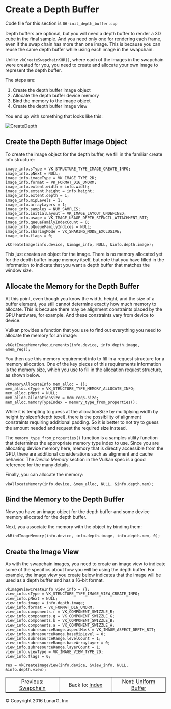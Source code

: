 # Create a Depth Buffer

<link href="../css/lg_stylesheet.css" rel="stylesheet"></link>

Code file for this section is `06-init_depth_buffer.cpp`

Depth buffers are optional, but you will need a depth buffer
to render a 3D cube in the final sample.
And you need only one for rendering each frame,
even if the swap chain has more than one image.
This is because you can reuse the same depth buffer while using
each image in the swapchain.

Unlike `vkCreateSwapchainKHR()`, where each of the images
in the swapchain were created for you, you need to
create and allocate your own image to represent the depth buffer.

The steps are:

1. Create the depth buffer image object
1. Allocate the depth buffer device memory
1. Bind the memory to the image object
1. Create the depth buffer image view

You end up with something that looks like this:

![CreateDepth](../images/DepthBufferBindView.png)

## Create the Depth Buffer Image Object

To create the image object for the depth buffer, we fill in the
familiar create info structure:

    image_info.sType = VK_STRUCTURE_TYPE_IMAGE_CREATE_INFO;
    image_info.pNext = NULL;
    image_info.imageType = VK_IMAGE_TYPE_2D;
    image_info.format = VK_FORMAT_D16_UNORM;
    image_info.extent.width = info.width;
    image_info.extent.height = info.height;
    image_info.extent.depth = 1;
    image_info.mipLevels = 1;
    image_info.arrayLayers = 1;
    image_info.samples = NUM_SAMPLES;
    image_info.initialLayout = VK_IMAGE_LAYOUT_UNDEFINED;
    image_info.usage = VK_IMAGE_USAGE_DEPTH_STENCIL_ATTACHMENT_BIT;
    image_info.queueFamilyIndexCount = 0;
    image_info.pQueueFamilyIndices = NULL;
    image_info.sharingMode = VK_SHARING_MODE_EXCLUSIVE;
    image_info.flags = 0;

    vkCreateImage(info.device, &image_info, NULL, &info.depth.image);

This just creates an object for the image.
There is no memory allocated yet for the depth buffer image memory itself,
but note that you have filled in the information to indicate that you
want a depth buffer that matches the window size.

## Allocate the Memory for the Depth Buffer

At this point, even though you know the width, height, and the
size of a buffer element, you still cannot determine exactly
how much memory to allocate.
This is because there may be alignment constraints placed by
the GPU hardware, for example.
And these constraints vary from device to device.

Vulkan provides a function that you use to find out everything
you need to allocate the memory for an image:

    vkGetImageMemoryRequirements(info.device, info.depth.image, &mem_reqs);

You then use this memory requirement info to fill in a request
structure for a memory allocation.
One of the key pieces of this requirements information is the memory size,
which you use to fill in the allocation request structure, as shown below.

    VkMemoryAllocateInfo mem_alloc = {};
    mem_alloc.sType = VK_STRUCTURE_TYPE_MEMORY_ALLOCATE_INFO;
    mem_alloc.pNext = NULL;
    mem_alloc.allocationSize = mem_reqs.size;
    mem_alloc.memoryTypeIndex = memory_type_from_properties();

While it is tempting to guess at the allocationSize by multiplying
width by height by sizeof(depth texel), there is the possibility
of alignment constraints requiring additional padding.
So it is better to not try to guess the amount needed and request
the required size instead.

The `memory_type_from_properties()` function is a samples utility
function that determines the appropriate memory type index to use.
Since you are allocating device memory here, memory that is directly
accessible from the GPU, there are additional considerations
such as alignment and cache behavior.
The *Device Memory* section in the Vulkan spec is a good reference
for the many details.

Finally, you can allocate the memory:

    vkAllocateMemory(info.device, &mem_alloc, NULL, &info.depth.mem);

## Bind the Memory to the Depth Buffer

Now you have an image object for the depth buffer and some device
memory allocated for the depth buffer.

Next, you associate the memory with the object by binding them:

    vkBindImageMemory(info.device, info.depth.image, info.depth.mem, 0);

## Create the Image View

As with the swapchain images, you need to create an image view
to indicate some of the specifics about how you will be using the
depth buffer.
For example, the image view you create below indicates that the image
will be used as a depth buffer and has a 16-bit format.

    VkImageViewCreateInfo view_info = {};
    view_info.sType = VK_STRUCTURE_TYPE_IMAGE_VIEW_CREATE_INFO;
    view_info.pNext = NULL;
    view_info.image = info.depth.image;
    view_info.format = VK_FORMAT_D16_UNORM;
    view_info.components.r = VK_COMPONENT_SWIZZLE_R;
    view_info.components.g = VK_COMPONENT_SWIZZLE_G;
    view_info.components.b = VK_COMPONENT_SWIZZLE_B;
    view_info.components.a = VK_COMPONENT_SWIZZLE_A;
    view_info.subresourceRange.aspectMask = VK_IMAGE_ASPECT_DEPTH_BIT;
    view_info.subresourceRange.baseMipLevel = 0;
    view_info.subresourceRange.levelCount = 1;
    view_info.subresourceRange.baseArrayLayer = 0;
    view_info.subresourceRange.layerCount = 1;
    view_info.viewType = VK_IMAGE_VIEW_TYPE_2D;
    view_info.flags = 0;

    res = vkCreateImageView(info.device, &view_info, NULL, &info.depth.view);

<table border="1" width="100%">
    <tr>
        <td align="center" width="33%">Previous: <a href="05-init_swapchain.html" title="Prev">Swapchain</a></td>
        <td align="center" width="33%">Back to: <a href="index.html" title="Index">Index</a></td>
        <td align="center" width="33%">Next: <a href="07-init_uniform_buffer.html" title="Next">Uniform Buffer</a></td>
    </tr>
</table>
<footer>&copy; Copyright 2016 LunarG, Inc</footer>
